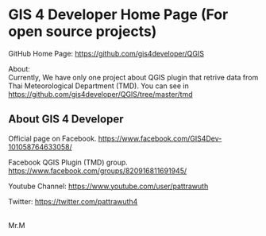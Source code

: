 
GIS 4 Developer Home Page (For open source projects)
======================================================

GitHub Home Page: 
https://github.com/gis4developer/QGIS

About:<br/>
Currently, We have only one project about QGIS plugin that retrive data from Thai Meteorological Department (TMD). You can see in https://github.com/gis4developer/QGIS/tree/master/tmd


About GIS 4 Developer
-----------------------------------
Official page on Facebook.
https://www.facebook.com/GIS4Dev-101058764633058/

Facebook QGIS Plugin (TMD) group.
https://www.facebook.com/groups/820916811691945/

Youtube Channel:
https://www.youtube.com/user/pattrawuth

Twitter:
https://twitter.com/pattrawuth4


<br>
Mr.M
